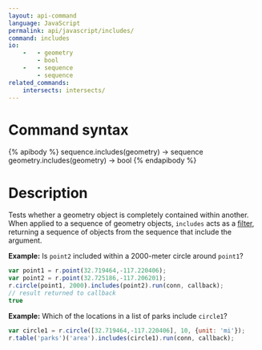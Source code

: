 ```yaml
---
layout: api-command
language: JavaScript
permalink: api/javascript/includes/
command: includes
io:
    -   - geometry
        - bool
    -   - sequence
        - sequence
related_commands:
    intersects: intersects/
---
```

# Command syntax #

{% apibody %}
sequence.includes(geometry) &rarr; sequence
geometry.includes(geometry) &rarr; bool
{% endapibody %}

# Description #

Tests whether a geometry object is completely contained within another. When applied to a sequence of geometry objects, `includes` acts as a [filter](/api/javascript/filter), returning a sequence of objects from the sequence that include the argument.


__Example:__ Is `point2` included within a 2000-meter circle around `point1`?

```js
var point1 = r.point(32.719464,-117.220406);
var point2 = r.point(32.725186,-117.206201);
r.circle(point1, 2000).includes(point2).run(conn, callback);
// result returned to callback 
true
```

__Example:__ Which of the locations in a list of parks include `circle1`?

```js
var circle1 = r.circle([32.719464,-117.220406], 10, {unit: 'mi'});
r.table('parks')('area').includes(circle1).run(conn, callback);
```

